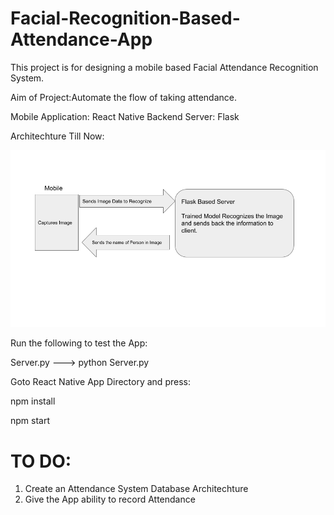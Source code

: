 # Facial-Recognition-Based-Attendance-App

This project is for designing a mobile based Facial Attendance Recognition System.

Aim of Project:Automate the flow of taking attendance.

Mobile Application: React Native
Backend Server: Flask

Architechture Till Now:

![](PresentArchitechture.png)

Run the following to test the App:

Server.py ---> python Server.py


Goto React Native App Directory and press:


npm install


npm start

# TO DO:
1. Create an Attendance System Database Architechture
2. Give the App ability to record Attendance


